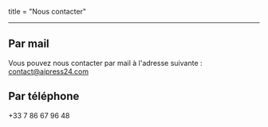 title = "Nous contacter"

---

<a id="mail"></a>
## Par mail

Vous pouvez nous contacter par mail à l'adresse suivante : contact@aipress24.com

<a id="tel"></a>
## Par téléphone

+33 7 86 67 96 48
